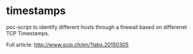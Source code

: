 # timestamps
poc-script to identify different hosts through a firewall based on differenet TCP Timestamps.

Full article: http://www.scip.ch/en/?labs.20150305
